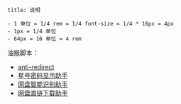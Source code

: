 
 ```ad-info
title: 说明

- 1 单位 = 1/4 rem = 1/4 font-size = 1/4 * 16px = 4px
- 1px = 1/4 单位
- 64px = 16 单位 = 4 rem
```

油猴脚本：

- [anti-redirect](https://greasyfork.org/zh-CN/scripts/11915-anti-redirect)
- [星号密码显示助手](https://greasyfork.org/zh-CN/scripts/436454-%E6%98%9F%E5%8F%B7%E5%AF%86%E7%A0%81%E6%98%BE%E7%A4%BA%E5%8A%A9%E6%89%8B)
- [网盘智能识别助手](https://greasyfork.org/zh-CN/scripts/422960-%E7%BD%91%E7%9B%98%E6%99%BA%E8%83%BD%E8%AF%86%E5%88%AB%E5%8A%A9%E6%89%8B)
- [网盘直链下载助手](https://greasyfork.org/zh-CN/scripts/449291-%E6%94%B9-%E7%BD%91%E7%9B%98%E7%9B%B4%E9%93%BE%E4%B8%8B%E8%BD%BD%E5%8A%A9%E6%89%8B)
